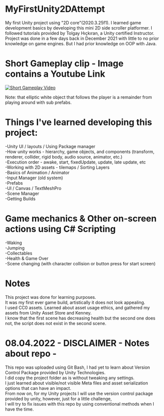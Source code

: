 # MyFirstUnity2DAttempt
My first Unity project using "2D core"(2020.3.25f1). I learned game development basics by developing this mini 2D side scroller platformer. I followed tutorials provided by Tolgay Hıçkıran, a Unity certified Instructor. Project was done in a few days back in December 2021 with little to no prior knowledge on game engines. But I had prior knowledge on OOP with Java.

# Short Gameplay clip - Image contains a Youtube Link

[![Short Gameplay Video](https://img.youtube.com/vi/f6oAstc5-DI/0.jpg)](https://www.youtube.com/watch?v=f6oAstc5-DI)

Note: that elliptic white object that follows the player is a remainder from playing around with sub prefabs.

# Things I've learned developing this project:  
-Unity UI / layouts / Using Package manager\
-How unity works - hierarchy, game objects, and components (transform, renderer, collider, rigid body, audio source, animator, etc.)\
-Execution order - awake, start, fixedUpdate, update, late update, etc\
-Working with 2D assets - tilemaps / Sorting Layers\
-Basics of Animation / Animator\
-Input Manager (old system)\
-Prefabs\
-UI / Canvas / TextMeshPro \
-Scene Manager\
-Getting Builds

# Game mechanics & Other on-screen actions using C# Scripting
-Waking\
-Jumping\
-Collectables\
-Health & Game Over\
-Scene changing (with character collision or button press for start screen)

# Notes
This project was done for learning purposes.\
It was my first ever game build, artistically it does not look appealing.\
I used CC0 assets. Learned about asset usage ethics, and gathered my assets from Unity Asset Store and Kenney. \
I know that the first scene has decreasing health but the second one does not, the script does not exist in the second scene.

# 08.04.2022 - DISCLAIMER - Notes about repo -
This repo was uploaded using Git Bash, I had yet to learn about Version Control Package provided by Unity Technologies. \
I did copy the project folder as is without tweaking any settings.\
I just learned about visible/not visible Meta files and asset serialization options that can have an impact.\
From now on, for my Unity projects I will use the version control package provided by unity, however, just for a little challenge, \
I will try to fix issues with this repo by using conventional methods when I have the time.
